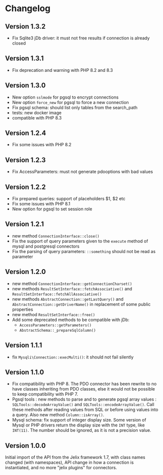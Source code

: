 Changelog
=========

Version 1.3.2
-------------

- Fix Sqlite3 jDb driver: it must not free results if connection is already closed


Version 1.3.1
-------------

- Fix deprecation and warning with PHP 8.2 and 8.3

Version 1.3.0
--------------

- New option `sslmode` for pgsql to encrypt connections
- New option `force_new` for pgsql to force a new connection
- Fix pgsql schema: should list only tables from the search_path
- tests: new docker image
- compatible with PHP 8.3

Version 1.2.4
-------------

* Fix some issues with PHP 8.2

Version 1.2.3
-------------

- Fix AccessParameters: must not generate pdooptions with bad values

Version 1.2.2
-------------

- Fix prepared queries: support of placeholders $1, $2 etc
- Fix some issues with PHP 8.1
- New option for pgsql to set session role

Version 1.2.1
--------------

- new method `ConnectionInterface::close()`
- Fix the support of query parameters given to the `execute` method of mysql and postgresql connectors
- Fix the parsing of query parameters: `::something` should not be read as parameter

Version 1.2.0
--------------

- new method `ConnectionInterface::getConnectionCharset()`
- new methods `ResultSetInterface::fetchAssociative()` and `ResultSetInterface::fetchAllAssociative()`
- new methods `AbstractConnection::getLastQuery()` and `AbstractConnection::getDriverName()` in replacement of some public properties
- new method `ResultSetInterface::free()`
- Add some deprecated methods to be compatible with jDb:
  - `AccessParameters::getParameters()`
  - `AbstractSchema::_prepareSqlColumn()`

Version 1.1.1
-------------

- fix `Mysqli\Connection::execMulti()`: it should not fail silently

Version 1.1.0
-------------

- Fix compatibility with PHP 8. The PDO connector has been rewrite to no
  have classes inheriting from PDO classes, else it would not be possible to
  keep compatibility with PHP 7.
- Pgsql tools : new methods to parse and to generate pgsql array values :
  `SQLTools::decodeArrayValue()` and `SQLTools::encodeArrayValue()`. Call these
  methods after reading values from SQL or before using values into a query. 
  Also new method `Column::isArray()`.
- Mysql schema: fix support of integer display size.
  Some version of Mysql or PHP drivers return the display size
  with the `INT` type, like `INT(11)`. The number should be ignored,
  as it is not a precision value.

Version 1.0.0
-------------

Initial import of the API from the Jelix framework 1.7, with class names changed
(with namespaces), API change in how a connection is instantiated, and no more 
"jelix plugins" for connectors.
